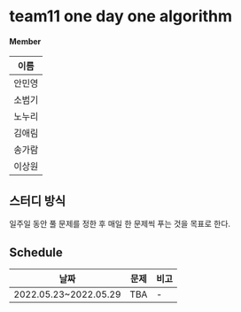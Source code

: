 # team11 one day one algorithm

#### Member

|  이름  |
| :----: |
| 안민영 |
| 소범기 |
| 노누리 |
| 김애림 |
| 송가람 |
| 이상원 |

## 스터디 방식

일주일 동안 풀 문제를 정한 후 매일 한 문제씩 푸는 것을 목표로 한다.

## Schedule

| 날짜                  | 문제 | 비고 |
| --------------------- | ---- | ---- |
| 2022.05.23~2022.05.29 | TBA  | -    |

